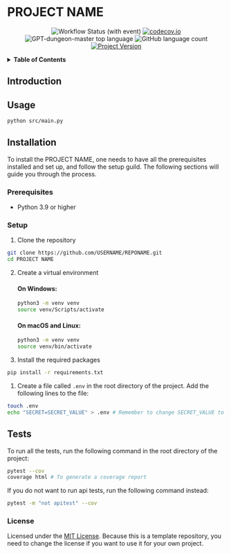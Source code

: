 # PROJECT NAME

<div align="center">

![Workflow Status (with event)](https://img.shields.io/github/actions/workflow/status/USERNAME/REPONAME/build_and_test.yml)
[![codecov.io](https://codecov.io/github/USERNAME/REPONAME/coverage.svg?branch=main)](https://codecov.io/github/USERNAME/REPONAME?branch=main)
![GPT-dungeon-master top language](https://img.shields.io/github/languages/top/USERNAME/REPONAME)
![GitHub language count](https://img.shields.io/github/languages/count/USERNAME/REPONAME)
[![Project Version](https://img.shields.io/badge/version-0.0.1-blue)](https://img.shields.io/badge/version-0.0.1-blue)

</div>

<details>
  <summary> <b> Table of Contents </b> </summary>
  <ol>
    <li>
    <a href="#standard_python_application"> PROJECT NAME </a>
    </li>
    <li>
      <a href="#Introduction">Introduction</a>
    </li>
    </li>
    <li><a href="#Usage">Usage</a></li>
    <li><a href="#Installation">Installation</a>
      <ul>
        <li><a href="#Prerequisites">Prerequisites</a></li>
        <li><a href="#Setup">Setup</a></li>
      </ul>
    </li>
    <li><a href="#Tests">Tests</a></li>
    <li><a href="#license">License</a></li>
  </ol>
</details>

## Introduction



## Usage

```bash
python src/main.py
```

## Installation
To install the PROJECT NAME, one needs to have all the prerequisites installed and set up, and follow the setup guild. The following sections will guide you through the process.
### Prerequisites
- Python 3.9 or higher
  

### Setup
1. Clone the repository
```bash
git clone https://github.com/USERNAME/REPONAME.git
cd PROJECT NAME
```
2. Create a virtual environment
    #### On Windows:
    ```bash
    python3 -m venv venv
    source venv/Scripts/activate
    ```
    #### On macOS and Linux: 
    ```bash
    python3 -m venv venv
    source venv/bin/activate
    ```

3. Install the required packages
```bash
pip install -r requirements.txt
```

1. Create a file called `.env` in the root directory of the project. Add the following lines to the file:
```bash
touch .env
echo "SECRET=SECRET_VALUE" > .env # Remember to change SECRET_VALUE to your actual key
```

## Tests
To run all the tests, run the following command in the root directory of the project:
```bash
pytest --cov
coverage html # To generate a coverage report
```
If you do not want to run api tests, run the following command instead:
```bash
pytest -m "not apitest" --cov
```

### License
Licensed under the [MIT License](LICENSE). Because this is a template repository, you need to change the license if you want to use it for your own project.

